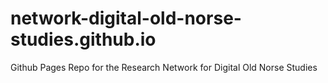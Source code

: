 # network-digital-old-norse-studies.github.io
Github Pages Repo for the Research Network for Digital Old Norse Studies
